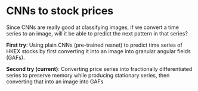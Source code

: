 # CNNs to stock prices
Since CNNs are really good at classifying images, if we convert a time series to an image, will it be able to predict the next pattern in that series?

**First try**: Using plain CNNs (pre-trained resnet) to predict time series of HKEX stocks by first converting it into an image into granular angular fields (GAFs).

**Second try (current)**: Converting price series into fractionally differentiated series to preserve memory while producing stationary series, then converting that into an image into GAFs

